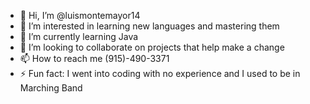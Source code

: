 - 👋 Hi, I’m @luismontemayor14
- 👀 I’m interested in learning new languages and mastering them 
- 🌱 I’m currently learning Java
- 💞️ I’m looking to collaborate on projects that help make a change
- 📫 How to reach me (915)-490-3371
- ⚡ Fun fact: I went into coding with no experience and I used to be in Marching Band 

<!---
luismontemayor14/luismontemayor14 is a ✨ special ✨ repository because its `README.md` (this file) appears on your GitHub profile.
You can click the Preview link to take a look at your changes.
--->
